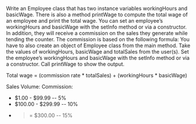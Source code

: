 
Write an Employee class that has two instance variables workingHours and
basicWage. There is also a method printWage to compute the total wage of an
employee and print the total wage. You can set an employee’s workingHours and
basicWage with the setInfo method or via a constructor. In addition, they will
receive a commission on the sales they generate while tending the counter. The
commission is based on the following formula: You have to also create an object
of Employee class from the main method. Take the values of workingHours,
basicWage and totalSales from the user(s). Set the employee’s workingHours and
basicWage with the setInfo method or via a constructor. Call printWage to show
the output.

Total wage = (commission rate * totalSales) + (workingHours * basicWage)


  Sales Volume:                 Commission:
* $1.00 - $99.99          --       5%
* $100.00 - $299.99       --      10%
* >= $300.00              --      15%
